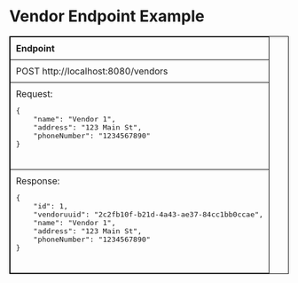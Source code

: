 <!DOCTYPE html>
<html>
<head>
	<title>Vendor Endpoint Example</title>
	<style>
		table, th, td {
			border: 1px solid black;
			border-collapse: collapse;
		}
		th, td {
			padding: 10px;
			text-align: left;
		}
	</style>
</head>
<body>
	<h1>Vendor Endpoint Example</h1>
	<table>
		<thead>
			<tr>
				<th>Endpoint</th>
			</tr>
		</thead>
		<tbody>
			<tr>
				<td>POST http://localhost:8080/vendors</td>
			</tr>
			<tr>
				<td>
					Request:<br>
					<pre>
{
    "name": "Vendor 1",
    "address": "123 Main St",
    "phoneNumber": "1234567890"
}
					</pre>
				</td>
			</tr>
			<tr>
				<td>
					Response:<br>
					<pre>
{
    "id": 1,
    "vendoruuid": "2c2fb10f-b21d-4a43-ae37-84cc1bb0ccae",
    "name": "Vendor 1",
    "address": "123 Main St",
    "phoneNumber": "1234567890"
}
					</pre>
				</td>
			</tr>
		</tbody>
	</table>
</body>
</html>
